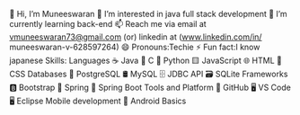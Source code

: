 👋 Hi, I’m Muneeswaran
👀 I’m interested in java full stack development
🌱 I’m currently learning back-end 
📫 Reach me via email at vmuneeswaran73@gmail.com 
(or) linkedin at (www.linkedin.com/in/
muneeswaran-v-628597264)
😄 Pronouns:Techie 
⚡ Fun fact:I know japanese 
Skills:
    Languages 
      ☕ Java
      🔧 C
      🐍 Python
      🟨 JavaScript
      🌐 HTML
      🎨 CSS
    Databases
      🐘 PostgreSQL
      🛢️ MySQL
      🗄️ JDBC API
      🗃️ SQLite
    Frameworks
      🅱️ Bootstrap
      🍃 Spring
      🌱 Spring Boot
    Tools and Platform 
      🐙 GitHub
      🖥️ VS Code
      🖥️ Eclipse
    Mobile development 
      📱 Android Basics

<!---
Muneeswaran73/Muneeswaran73 is a ✨ special ✨ repository because its `README.md` (this file) appears on your GitHub profile.
You can click the Preview link to take a look at your changes.
--->
